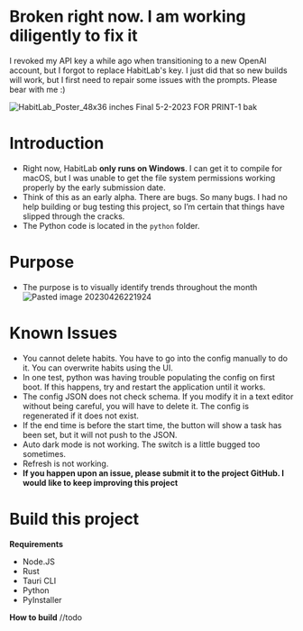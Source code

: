 # Broken right now. I am working diligently to fix it
I revoked my API key a while ago when transitioning to a new OpenAI account, but I forgot to replace HabitLab's key. I just did that so new builds will work, but I first need to repair some issues with the prompts. Please bear with me :)

![HabitLab_Poster_48x36 inches Final 5-2-2023 FOR PRINT-1 bak](https://github.com/papabryce/habitlab/assets/99450073/551af549-815c-4375-bb5e-9b814f38bcf7)

# Introduction
- Right now, HabitLab **only runs on Windows**. I can get it to compile for macOS, but I was unable to get the file system permissions working properly by the early submission date.
- Think of this as an early alpha. There are bugs. So many bugs. I had no help building or bug testing this project, so I’m certain that things have slipped through the cracks.
- The Python code is located in the `python` folder.

# Purpose
- The purpose is to visually identify trends throughout the month
![Pasted image 20230426221924](https://user-images.githubusercontent.com/99450073/234758607-45abd26c-8cac-4797-832b-f15cda1565d2.png)

# Known Issues
- You cannot delete habits. You have to go into the config manually to do it. You can overwrite habits using the UI.
- In one test, python was having trouble populating the config on first boot. If this happens, try and restart the application until it works.
- The config JSON does not check schema. If you modify it in a text editor without being careful, you will have to delete it. The config is regenerated if it does not exist.
- If the end time is before the start time, the button will show a task has been set, but it will not push to the JSON.
- Auto dark mode is not working. The switch is a little bugged too sometimes.
- Refresh is not working.
- **If you happen upon an issue, please submit it to the project GitHub. I would like to keep improving this project**

# Build this project
**Requirements**
- Node.JS
- Rust
- Tauri CLI
- Python
- PyInstaller

**How to build**
//todo

